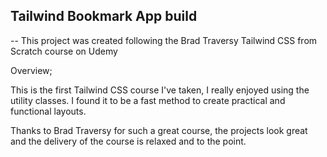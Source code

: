 ## Tailwind Bookmark App build

-- This project was created following the Brad Traversy Tailwind CSS from Scratch course on Udemy

Overview;

This is the first Tailwind CSS course I've taken, I really enjoyed using the utility classes. I found it to be a fast method to create practical and functional layouts.

Thanks to Brad Traversy for such a great course, the projects look great and the delivery of the course is relaxed and to the point.
